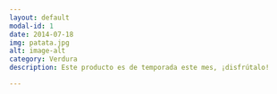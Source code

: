 ```yaml
---
layout: default
modal-id: 1
date: 2014-07-18
img: patata.jpg
alt: image-alt
category: Verdura
description: Este producto es de temporada este mes, ¡disfrútalo!

---
```

